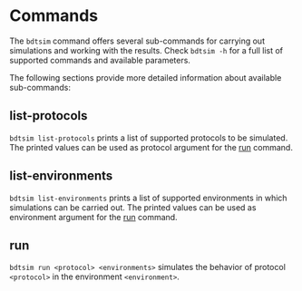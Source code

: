 # Commands

The `bdtsim` command offers several sub-commands for carrying out simulations and working with the results.
Check `bdtsim -h` for a full list of supported commands and available parameters.

The following sections provide more detailed information about available sub-commands:


## list-protocols

`bdtsim list-protocols` prints a list of supported protocols to be simulated.
The printed values can be used as protocol argument for the [run](#run) command.


## list-environments

`bdtsim list-environments` prints a list of supported environments in which simulations can be carried out.
The printed values can be used as environment argument for the [run](#run) command.

## run

`bdtsim run <protocol> <environments>` simulates the behavior of protocol `<protocol>` in the environment `<environment>`.
